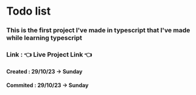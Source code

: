# Todo list

### This is the first project I've made in typescript that I've made while learning typescript

### Link : <a src="https://todo-list-typescript-pranav.netlify.app/">👈 Live Project Link 👈</a>

#### Created : 29/10/23 -> Sunday

#### Commited : 29/10/23 -> Sunday
